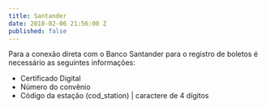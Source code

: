 ```yaml
---
title: Santander
date: 2018-02-06 21:56:00 Z
published: false
---
```


Para a conexão direta com o Banco Santander para o registro de boletos é necessário as seguintes informações:
* Certificado Digital
* Número do convênio
* Código da estação (cod_station) | caractere de 4 dígitos